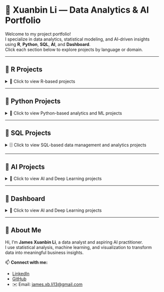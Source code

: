 # 🌟 Xuanbin Li — Data Analytics & AI Portfolio

Welcome to my project portfolio!  
I specialize in data analytics, statistical modeling, and AI-driven insights using **R**, **Python**, **SQL**, **AI**, and **Dashboard**.  
Click each section below to explore projects by language or domain.

---

## 🧮 R Projects
<details>
<summary>📘 Click to view R-based projects</summary>

---

### [R-Project: Superstore Sales Performance Analysis & Forecasting](https://github.com/FANXYBIN/Project1_Superstore_Dataset)

<details>
<summary>🗂️ Click to view project details</summary>

This project analyzed a global superstore dataset (2011–2014) using R to explore business performance and forecast future sales and profit trends.

* **Dataset:** Superstore dataset from Kaggle (2011–2014), containing sales, profit, discounts, and shipping details across multiple regions and categories.  
* **Tools:** R (tidyverse, forecast, corrplot, treemap, data.table)  
* **Techniques:** Data cleaning, visualization (bar, pie, scatter, box, treemap), correlation analysis, and ARIMA time series forecasting.  
* **Key Insights:**  
  - APAC market and Central region achieved the highest sales and profit.  
  - "Phones" under *Technology* had the highest sales, while *Tables* incurred losses.  
  - Profit negatively correlated with Discount.  
  - ARIMA forecast predicted a continued increase in 2015 sales and profit.  
* **Result:** Provided data-driven insights into regional and category-level performance and built an ARIMA model for forecasting next-year trends.  

---

### 📊 Sample Visualizations

**ARIMA Forecast for Next Year (Profit)**  
![](images/ARIMA%20forecast%20for%20Profit.png)

**ARIMA Forecast for Next Year (Sales)**  
![](images/ARIMA%20forecast%20for%20Sales.png)

</details>

---

### [R-Project: Beijing Housing Price Analysis & Hypothesis Testing](https://github.com/FANXYBIN/Project2_Beijing_Housing_Price_Dataset)
<details>
<summary>🗂️ Click to view project details</summary>

This project analyzes housing prices in Beijing using R. The goal was to understand key factors influencing house prices and test hypotheses about housing market trends between 2016 and 2017.

* **Dataset:** Housing Price in Beijing dataset from Kaggle (318,851 observations, 26 features).  
* **Tools:** R (tidyverse, ggplot2, corrplot, dplyr, stats).  
* **Techniques:** Data cleaning, visualization (histograms, scatterplots, boxplots, correlation plots), and hypothesis testing (one-sample and two-sample t-tests).  
* **Key Insights:**  
  - Total price strongly correlated with house area, community average, and number of rooms.  
  - Houses near subways or with elevators tend to have higher average prices.  
  - “Bungalows” are the most expensive building type, while “Towers” are more affordable.  
  - Average housing prices increased significantly from 2016 to 2017.  
* **Result:** Provided data-driven insights into how structural and locational factors affect housing prices in Beijing and validated findings through statistical hypothesis testing.

---

### 📊 Sample Visualizations

**Boxplots: Price vs Building Type & Structure**  
![Boxplot Building Type](images/boxplot_buildingtype.png)  
![Boxplot Building Structure](images/boxplot_buildingstructure.png)

**Correlation Among Key Variables**  
![Correlation Plot](images/corrplot_features.png)

**Average Monthly Housing Price**  
![Average Price by Month](images/avg_price_by_month.png)

</details>

</details>

---

## 🐍 Python Projects
<details>
<summary>📗 Click to view Python-based analytics and ML projects</summary>

---

### 🤖 Example Project: Income Classification using Machine Learning
<details>
<summary>🗂️ Click to view project details</summary>

This project uses supervised learning techniques to classify income levels based on census data.  

* **Dataset:** UCI Adult Income Dataset  
* **Tools:** Python (pandas, scikit-learn, matplotlib, seaborn)  
* **Techniques:** Feature engineering, normalization, model training (KNN, Decision Tree, Random Forest).  
* **Result:** Achieved 86% accuracy on the test set and identified education level and occupation as key predictors of income.  

---

### 📊 Sample Visualizations
![Confusion Matrix](images/python_income_confusion_matrix.png)

</details>

</details>

---

## 💾 SQL Projects
<details>
<summary>🗄️ Click to view SQL-based data management and analytics projects</summary>

---

### 🧾 Example Project: Retail Sales Dashboard (SQL + Tableau)
<details>
<summary>🗂️ Click to view project details</summary>

Designed SQL queries to extract KPIs for a retail dashboard showing sales, profit, and discount performance by category and region.  
Integrated with Tableau for interactive visualization.  

* **Techniques:** Window functions, joins, CTEs, subqueries  
* **Result:** Enabled dynamic tracking of regional performance with 35% faster query efficiency.

</details>

</details>

---

## 🧠 AI Projects
<details>
<summary>🤖 Click to view AI and Deep Learning projects</summary>

---

### 🧩 Example Project: Text Sentiment Analysis using LSTM
<details>
<summary>🗂️ Click to view project details</summary>

Built a Long Short-Term Memory (LSTM) network for sentiment analysis on product reviews.  

* **Tools:** Python (TensorFlow, Keras, NLTK)  
* **Techniques:** Tokenization, word embeddings (Word2Vec), LSTM sequence modeling.  
* **Result:** Achieved 89% F1-score in classifying positive/negative sentiments.  

---

### 📊 Sample Visualizations
![Training Accuracy](images/ai_lstm_accuracy.png)
![Loss Curve](images/ai_lstm_loss.png)

</details>

</details>

---

## 🧠 Dashboard

<details>
<summary>🤖 Click to view AI and Deep Learning projects</summary>

---

### 🤖 Example Project: Income Classification using Machine Learning
<details>
<summary>🗂️ Click to view project details</summary>

This project uses supervised learning techniques to classify income levels based on census data.  

* **Dataset:** UCI Adult Income Dataset  
* **Tools:** Python (pandas, scikit-learn, matplotlib, seaborn)  
* **Techniques:** Feature engineering, normalization, model training (KNN, Decision Tree, Random Forest).  
* **Result:** Achieved 86% accuracy on the test set and identified education level and occupation as key predictors of income.  

---

### 📊 Sample Visualizations
![Confusion Matrix](images/python_income_confusion_matrix.png)

</details>

</details>

---

## 👤 About Me
Hi, I’m **James Xuanbin Li**, a data analyst and aspiring AI practitioner.  
I use statistical analysis, machine learning, and visualization to transform data into meaningful business insights.

📫 **Connect with me:**  
- [LinkedIn](https://linkedin.com/in/xuanbin-li)  
- [GitHub](https://github.com/FANXYBIN)  
- ✉️ Email: james.xb.li13@gmail.com  
